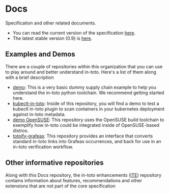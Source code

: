 # Docs
Specification and other related documents.

- You can read the current version of the specification [here](https://github.com/in-toto/docs/blob/master/in-toto-spec.md).
- The latest stable version (0.9) is [here](https://github.com/in-toto/docs/blob/v0.9/in-toto-spec.md).

## Examples and Demos

There are a couple of repositories within this organization that you can use to
play around and better understand in-toto. Here's a list of them along with a
brief description

- [demo](https://github.com/in-toto/demo): This is a very basic dummy supply
  chain example to help you understand the in-toto python toolchain. We
  recommend getting started here.
- [kubectl-in-toto](https://github.com/in-toto/kubectl-in-toto): Inside of this
  repository, you will find a demo to test a kubectl in-toto plugin to scan
  containers in your kubernetes deployment against in-toto metadata.
- [demo OpenSUSE](https://github.com/in-toto/demo-opensuse): This repository
  uses the OpenSUSE build toolchain to exemplify how in-toto could be
  integrated inside of OpenSUSE-based distros.
- [totoify-grafeas](https://github.com/in-toto/totoify-grafeas): This repository
  provides an interface that converts standard in-toto links into Grafeas
  occurrences, and back for use in an in-toto verification workflow.


## Other informative repositories

Along with this Docs repository, the in-toto enhancements
([ITE](https://github.com/in-toto/ITE)) repository contains information about
features, recommendations and other extensions that are not part of the core
specification
